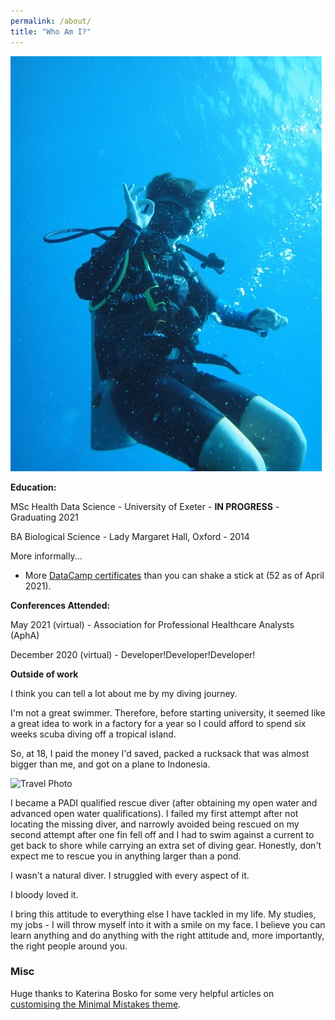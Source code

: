 ```yaml
---
permalink: /about/
title: "Who Am I?"
---
```


![Diving Photo](/assets/images/diving_photo_1.JPG)

**Education:**

MSc Health Data Science - University of Exeter - **IN PROGRESS** - Graduating 2021

BA Biological Science - Lady Margaret Hall, Oxford - 2014

More informally...

-   More [DataCamp certificates](https://www.datacamp.com/profile/sammirosser) than you can shake a stick at (52 as of April 2021).


**Conferences Attended:**

May 2021 (virtual) - Association for Professional Healthcare Analysts (AphA) 

December 2020 (virtual) - Developer!Developer!Developer! 

**Outside of work**

I think you can tell a lot about me by my diving journey.

I'm not a great swimmer. Therefore, before starting university, it seemed like a great idea to work in a factory for a year so I could afford to spend six weeks scuba diving off a tropical island.

So, at 18, I paid the money I'd saved, packed a rucksack that was almost bigger than me, and got on a plane to Indonesia.

![Travel Photo](/assets/images/gili.JPG)

I became a PADI qualified rescue diver (after obtaining my open water and advanced open water qualifications). I failed my first attempt after not locating the missing diver, and narrowly avoided being rescued on my second attempt after one fin fell off and I had to swim against a current to get back to shore while carrying an extra set of diving gear. Honestly, don't expect me to rescue you in anything larger than a pond.

I wasn't a natural diver. I struggled with every aspect of it.

I bloody loved it.

I bring this attitude to everything else I have tackled in my life. My studies, my jobs - I will throw myself into it with a smile on my face. I believe you can learn anything and do anything with the right attitude and, more importantly, the right people around you.


### Misc

Huge thanks to Katerina Bosko for some very helpful articles on [customising the Minimal Mistakes theme](https://www.cross-validated.com/Personal-website-with-Minimal-Mistakes-Jekyll-Theme-HOWTO-Part-II/).